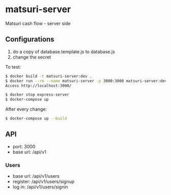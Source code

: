 # matsuri-server
Matsuri cash flow - server side

## Configurations

1. do a copy of database.template.js to database.js
1. change the secret

To test:
```bash
$ docker build -t matsuri-server:dev .
$ docker run --rm --name matsuri-server -p 3000:3000 matsuri-server:dev
Access http://localhost:3000/

$ docker stop express-server
$ docker-compose up
```

After every change:
```bash
$ docker-compose up --build
```

## API

- port: 3000
- base url: /api/v1

### Users

- base url: /api/v1/users
- register: /api/v1/users/signup
- log in: /api/v1/users/signin
